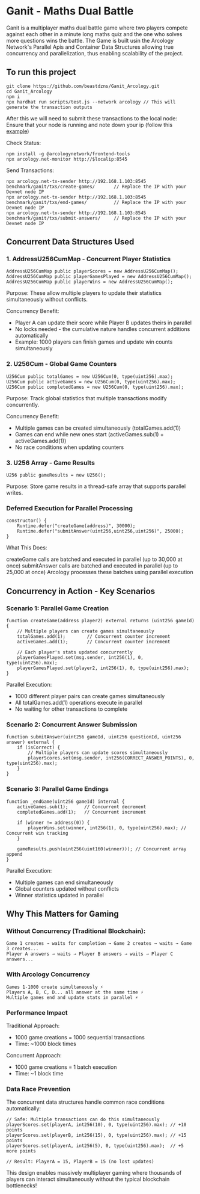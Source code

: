 # Ganit - Maths Dual Battle

Ganit is a multiplayer maths dual battle game where two players compete against each other in a minute long maths quiz and the one who solves more questions wins the battle. The Game is built usin the Arcology Network's Parallel Apis and Container Data Structures allowing true concurrency and parallelization, thus enabling scalability of the project.

## To run this project

```
git clone https://github.com/beastdzns/Ganit_Arcology.git
cd Ganit_Arcology
npm i
npx hardhat run scripts/test.js --network arcology // This will generate the transaction outputs
```
After this we will need to submit these transactions to the local node:
Ensure that your node is running and note down your ip (follow this [example](https://docs.arcology.network/arcology-concurrent-programming-guide/run-the-examples#set-up-the-devnet))

Check Status:
```
npm install -g @arcologynetwork/frontend-tools
npx arcology.net-monitor http://$localip:8545
```

Send Transactions:
```
npx arcology.net-tx-sender http://192.168.1.103:8545 benchmark/ganit/txs/create-games/       // Replace the IP with your Devnet node IP
npx arcology.net-tx-sender http://192.168.1.103:8545 benchmark/ganit/txs/end-games/          // Replace the IP with your Devnet node IP
npx arcology.net-tx-sender http://192.168.1.103:8545 benchmark/ganit/txs/submit-answers/     // Replace the IP with your Devnet node IP
```


## Concurrent Data Structures Used
### 1. AddressU256CumMap - Concurrent Player Statistics

```
AddressU256CumMap public playerScores = new AddressU256CumMap();
AddressU256CumMap public playerGamesPlayed = new AddressU256CumMap();
AddressU256CumMap public playerWins = new AddressU256CumMap();
```
Purpose: These allow multiple players to update their statistics simultaneously without conflicts.

Concurrency Benefit:

- Player A can update their score while Player B updates theirs in parallel
- No locks needed - the cumulative nature handles concurrent additions automatically
- Example: 1000 players can finish games and update win counts simultaneously

### 2. U256Cum - Global Game Counters

```
U256Cum public totalGames = new U256Cum(0, type(uint256).max);
U256Cum public activeGames = new U256Cum(0, type(uint256).max);
U256Cum public completedGames = new U256Cum(0, type(uint256).max);
```
Purpose: Track global statistics that multiple transactions modify concurrently.

Concurrency Benefit:

- Multiple games can be created simultaneously (totalGames.add(1))
- Games can end while new ones start (activeGames.sub(1) + activeGames.add(1))
- No race conditions when updating counters

### 3. U256 Array - Game Results
```
U256 public gameResults = new U256();
```
Purpose: Store game results in a thread-safe array that supports parallel writes.

### Deferred Execution for Parallel Processing
```
constructor() {
    Runtime.defer("createGame(address)", 30000);
    Runtime.defer("submitAnswer(uint256,uint256,uint256)", 25000);
}
```
What This Does:

createGame calls are batched and executed in parallel (up to 30,000 at once)
submitAnswer calls are batched and executed in parallel (up to 25,000 at once)
Arcology processes these batches using parallel execution

## Concurrency in Action - Key Scenarios
### Scenario 1: Parallel Game Creation
```
function createGame(address player2) external returns (uint256 gameId) {
    // Multiple players can create games simultaneously
    totalGames.add(1);        // Concurrent counter increment
    activeGames.add(1);       // Concurrent counter increment
    
    // Each player's stats updated concurrently
    playerGamesPlayed.set(msg.sender, int256(1), 0, type(uint256).max);
    playerGamesPlayed.set(player2, int256(1), 0, type(uint256).max);
}
```
Parallel Execution:

- 1000 different player pairs can create games simultaneously
- All totalGames.add(1) operations execute in parallel
- No waiting for other transactions to complete

### Scenario 2: Concurrent Answer Submission

```
function submitAnswer(uint256 gameId, uint256 questionId, uint256 answer) external {
    if (isCorrect) {
        // Multiple players can update scores simultaneously
        playerScores.set(msg.sender, int256(CORRECT_ANSWER_POINTS), 0, type(uint256).max);
    }
}
```

### Scenario 3: Parallel Game Endings
```
function _endGame(uint256 gameId) internal {
    activeGames.sub(1);      // Concurrent decrement
    completedGames.add(1);   // Concurrent increment
    
    if (winner != address(0)) {
        playerWins.set(winner, int256(1), 0, type(uint256).max); // Concurrent win tracking
    }
    
    gameResults.push(uint256(uint160(winner))); // Concurrent array append
}
```
Parallel Execution:

- Multiple games can end simultaneously
- Global counters updated without conflicts
- Winner statistics updated in parallel

## Why This Matters for Gaming
### Without Concurrency (Traditional Blockchain):
```
Game 1 creates → waits for completion → Game 2 creates → waits → Game 3 creates...
Player A answers → waits → Player B answers → waits → Player C answers...
```

### With Arcology Concurrency
```
Games 1-1000 create simultaneously ⚡
Players A, B, C, D... all answer at the same time ⚡
Multiple games end and update stats in parallel ⚡
```

### Performance Impact
Traditional Approach:

- 1000 game creations = 1000 sequential transactions
- Time: ~1000 block times    

Concurrent Approach:

- 1000 game creations = 1 batch execution
- Time: ~1 block time

### Data Race Prevention
The concurrent data structures handle common race conditions automatically:
```
// Safe: Multiple transactions can do this simultaneously
playerScores.set(playerA, int256(10), 0, type(uint256).max); // +10 points
playerScores.set(playerB, int256(15), 0, type(uint256).max); // +15 points
playerScores.set(playerA, int256(5), 0, type(uint256).max);  // +5 more points

// Result: PlayerA = 15, PlayerB = 15 (no lost updates)
```
This design enables massively multiplayer gaming where thousands of players can interact simultaneously without the typical blockchain bottlenecks!
